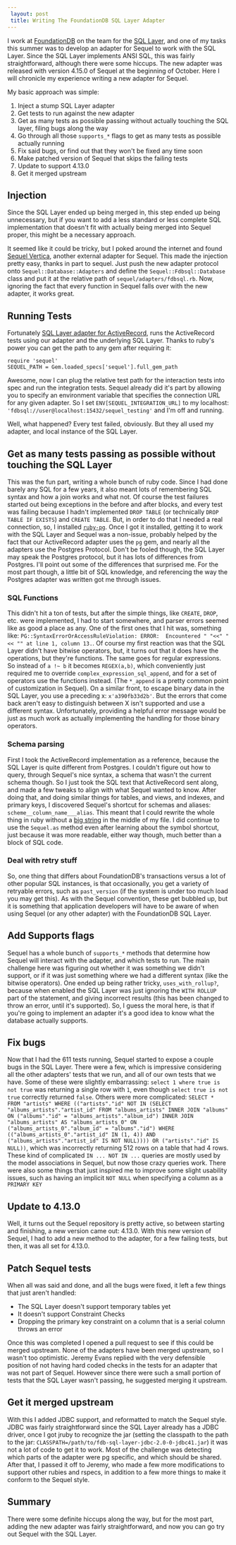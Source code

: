 ```yaml
---
 layout: post
 title: Writing The FoundationDB SQL Layer Adapter
---
```



I work at [FoundationDB](https://foundationdb.com/) on the team for the [SQL Layer](https://foundationdb.com/layers/sql), and one of my tasks this summer was to develop an adapter for Sequel to work with the SQL Layer. Since the SQL Layer implements ANSI SQL, this was fairly straightforward, although there were some hiccups. The new adapter was released with version 4.15.0 of Sequel at the beginning of October. Here I will chronicle my experience writing a new adapter for Sequel. 

My basic approach was simple:

1. Inject a stump SQL Layer adapter
2. Get tests to run against the new adapter
3. Get as many tests as possible passing without actually touching the SQL layer, filing bugs along the way
5. Go through all those `supports_*` flags to get as many tests as possible actually running
6. Fix said bugs, or find out that they won't be fixed any time soon
7. Make patched version of Sequel that skips the failing tests
8. Update to support 4.13.0
9. Get it merged upstream


## Injection
Since the SQL Layer ended up being merged in, this step ended up being unnecessary, but if you want to add a less standard or less complete SQL implementation that doesn't fit with actually being merged into Sequel proper, this might be a necessary approach.

It seemed like it could be tricky, but I poked around the internet and found [Sequel Vertica](https://github.com/camilo/sequel-vertica), another external adapter for Sequel. This made the injection pretty easy, thanks in part to sequel. Just push the new adapter protocol onto `Sequel::Database::Adapters` and define the `Sequel::Fdbsql::Database` class and put it at the relative path of `sequel/adapters/fdbsql.rb`. Now, ignoring the fact that every function in Sequel falls over with the new adapter, it works great.

## Running Tests
Fortunately [SQL Layer adapter for ActiveRecord](https://github.com/FoundationDB/sql-layer-adapter-activerecord), runs the ActiveRecord tests using our adapter and the underlying SQL Layer. Thanks to ruby's power you can get the path to any gem after requiring it:

    require 'sequel'
    SEQUEL_PATH = Gem.loaded_specs['sequel'].full_gem_path

Awesome, now I can plug the relative test path for the interaction tests into spec and run the integration tests. Sequel already did it's part by allowing you to specify an environment variable that specifies the connection URL for any given adapter. So I set `ENV[SEQUEL_INTEGRATION_URL]` to my localhost: `'fdbsql://user@localhost:15432/sequel_testing'` and I'm off and running.

Well, what happened? Every test failed, obviously. But they all used my adapter, and local instance of the SQL Layer.

## Get as many tests passing as possible without touching the SQL Layer

This was the fun part, writing a whole bunch of ruby code. Since I had done barely any SQL for a few years, it also meant lots of remembering SQL syntax and how a join works and what not.
Of course the test failures started out being exceptions in the before and after blocks, and every test was failing because I hadn't implemented `DROP TABLE` (or technically `DROP TABLE IF EXISTS`) and `CREATE TABLE`. But, in order to do that I needed a real connection, so, I installed [`ruby-pg`](https://bitbucket.org/ged/ruby-pg/wiki/Home). Once I got it installed, getting it to work with the SQL Layer and Sequel was a non-issue, probably helped by the fact that our ActiveRecord adapter uses the `pg` gem, and nearly all the adapters use the Postgres Protocol. Don't be fooled though, the SQL Layer may speak the Postgres protocol, but it has lots of differences from Postgres. I'll point out some of the differences that surprised me. For the most part though, a little bit of SQL knowledge, and referencing the way the Postgres adapter was written got me through issues.

### SQL Functions

This didn't hit a ton of tests, but after the simple things, like `CREATE`, `DROP`, etc. were implemented, I had to start somewhere, and parser errors seemed like as good a place as any. One of the first ones that I hit  was, something like: `PG::SyntaxErrorOrAccessRuleViolation: ERROR:  Encountered " "<<" "<< "" at line 1, column 13.`. Of course my first reaction was that the SQL Layer didn't have bitwise operators, but, it turns out that it does have the operations, but they're functions. The same goes for regular expressions. So instead of `a !~ b` it becomes `REGEX(a,b)`, which conveniently just required me to override `complex_expression_sql_append`, and for a set of operators use the functions instead. (The `*_append` is a pretty common point of customization in Sequel). On a similar front, to escape binary data in the SQL Layer, you use a preceding x: `x'a390fb33d2b'`. But the errors that come back aren't easy to distinguish between X isn't supported and use a different syntax. Unfortunately, providing a helpful error message would be just as much work as actually implementing the handling for those binary operators.

### Schema parsing

First I took the ActiveRecord implementation as a reference, because the SQL Layer is quite different from Postgres. I couldn't figure out how to query, through Sequel's nice syntax, a schema that wasn't the current schema though. So I just took the SQL text that ActiveRecord sent along, and made a few tweaks to align with what Sequel wanted to know. After doing that, and doing similar things for tables, and views, and indexes, and primary keys, I discovered Sequel's shortcut for schemas and aliases: `scheme__column_name___alias`. This meant that I could rewrite the whole thing in ruby without a [big string](https://github.com/FoundationDB/sql-layer-adapter-sequel/blob/6e7af92f6d8b22ee37a1cc8e667af8bccc697d14/lib/sequel/adapters/fdbsql.rb#L221) in the middle of my file. I did continue to use the `Sequel.as` method even after learning about the symbol shortcut, just because it was more readable, either way though, much better than a block of SQL code. 

### Deal with retry stuff

So, one thing that differs about FoundationDB's transactions versus a lot of other popular SQL instances, is that occasionally, you get a variety of retryable errors, such as `past_version` (if the system is under too much load you may get this). As with the Sequel convention, these get bubbled up, but it is something that application developers will have to be aware of when using Sequel (or any other adapter) with the FoundationDB SQL Layer.

## Add Supports flags

Sequel has a whole bunch of `supports_*` methods that determine how Sequel will interact with the adapter, and which tests to run. The main challenge here was figuring out whether it was something we didn't support, or if it was just something where we had a different syntax (like the bitwise operators). One ended up being rather tricky, `uses_with_rollup?`, because when enabled the SQL Layer was just ignoring the `WITH ROLLUP` part of the statement, and giving incorrect results (this has been changed to throw an error, until it's supported). So, I guess the moral here, is that if you're going to implement an adapter it's a good idea to know what the database actually supports.

## Fix bugs

Now that I had the 611 tests running, Sequel started to expose a couple bugs in the SQL Layer. There were a few, which is impressive considering all the other adapters' tests that we run, and all of our own tests that we have. Some of these were slightly embarrassing: `select 1 where true is not true` was returning a single row with `1`, even though `select true is not true` correctly returned `false`. Others were more complicated: `SELECT * FROM "artists" WHERE (("artists"."id" NOT IN (SELECT "albums_artists"."artist_id" FROM "albums_artists" INNER JOIN "albums" ON ("albums"."id" = "albums_artists"."album_id") INNER JOIN "albums_artists" AS "albums_artists_0" ON ("albums_artists_0"."album_id" = "albums"."id") WHERE (("albums_artists_0"."artist_id" IN (1, 4)) AND ("albums_artists"."artist_id" IS NOT NULL)))) OR ("artists"."id" IS NULL))`, which was incorrectly returning 512 rows on a table that had 4 rows. These kind of complicated `IN ... NOT IN ...` queries are mostly used by the model associations in Sequel, but now those crazy queries work.
There were also some things that just inspired me to improve some slight usability issues, such as having an implicit `NOT NULL` when specifying a column as a `PRIMARY KEY`

## Update to 4.13.0

Well, it turns out the Sequel repository is pretty active, so between starting and finishing, a new version came out: 4.13.0. With this new version of Sequel, I had to add a new method to the adapter, for a few failing tests, but then, it was all set for 4.13.0.

## Patch Sequel tests

When all was said and done, and all the bugs were fixed, it left a few things that just aren't handled:

* The SQL Layer doesn't support temporary tables yet
* It doesn't support Constraint Checks
* Dropping the primary key constraint on a column that is a serial column throws an error

Once this was completed I opened a pull request to see if this could be merged upstream. None of the adapters have been merged upstream, so I wasn't too optimistic. Jeremy Evans replied with the very defensible position of not having hard coded checks in the tests for an adapter that was not part of Sequel. However since there were such a small portion of tests that the SQL Layer wasn't passing, he suggested merging it upstream.

## Get it merged upstream

With this I added JDBC support, and reformatted to match the Sequel style. JDBC was fairly straightforward since the SQL Layer already has a JDBC driver, once I got jruby to recognize the jar (setting the classpath to the path to the jar: `CLASSPATH=/path/to/fdb-sql-layer-jdbc-2.0-0-jdbc41.jar`) it was not a lot of code to get it to work. Most of the challenge was detecting which parts of the adapter were pg specific, and which should be shared. After that, I passed it off to Jeremy, who made a few more modifications to support other rubies and rspecs, in addition to a few more things to make it conform to the Sequel style.


## Summary

There were some definite hiccups along the way, but for the most part, adding the new adapter was fairly straightforward, and now you can go try out Sequel with the SQL Layer.


